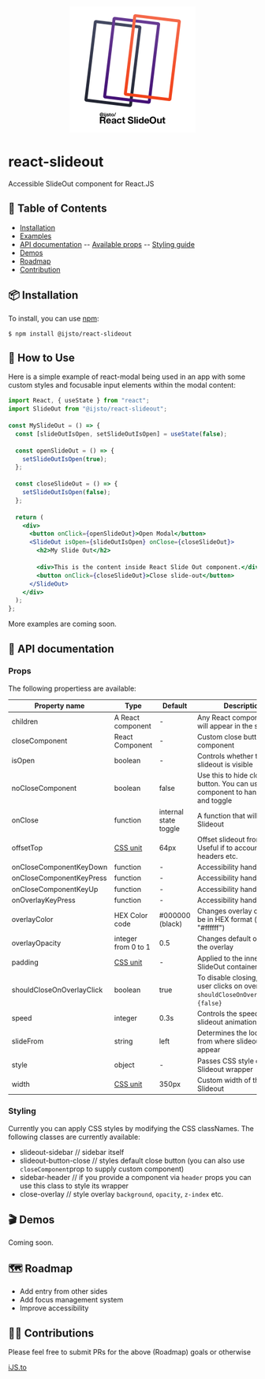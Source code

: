 <p align="center">
  <img width="256" src="https://raw.githubusercontent.com/ijsto/react-slideout/master/assets/img/react-slideout-logo-512.png">
</p>

# react-slideout

Accessible SlideOut component for React.JS

## 📖 Table of Contents

- [Installation](#-installation)
- [Examples](#-how-to-use)
- [API documentation](#-api-documentation)
  -- [Available props](#props)
  -- [Styling guide](#styling)
- [Demos](#-demos)
- [Roadmap](#%EF%B8%8F-roadmap)
- [Contribution](#%EF%B8%8F-contributions)

## 📦 Installation

To install, you can use [npm](https://npmjs.org/):

    $ npm install @ijsto/react-slideout

## 🔨 How to Use

Here is a simple example of react-modal being used in an app with some custom
styles and focusable input elements within the modal content:

```jsx
import React, { useState } from "react";
import SlideOut from "@ijsto/react-slideout";

const MySlideOut = () => {
  const [slideOutIsOpen, setSlideOutIsOpen] = useState(false);

  const openSlideOut = () => {
    setSlideOutIsOpen(true);
  };

  const closeSlideOut = () => {
    setSlideOutIsOpen(false);
  };

  return (
    <div>
      <button onClick={openSlideOut}>Open Modal</button>
      <SlideOut isOpen={slideOutIsOpen} onClose={closeSlideOut}>
        <h2>My Slide Out</h2>

        <div>This is the content inside React Slide Out component.</div>
        <button onClick={closeSlideOut}>Close slide-out</button>
      </SlideOut>
    </div>
  );
};
```

More examples are coming soon.

## 📜 API documentation

### Props

The following propertiess are available:

| Property name             | Type                                                       | Default               | Description                                                                             |
| ------------------------- | ---------------------------------------------------------- | --------------------- | --------------------------------------------------------------------------------------- |
| children                  | A React component                                          | -                     | Any React component - this will appear in the slideout                                  |
| closeComponent            | React Component                                            | -                     | Custom close button component                                                           |
| isOpen                    | boolean                                                    | -                     | Controls whether the slideout is visible                                                |
| noCloseComponent          | boolean                                                    | false                 | Use this to hide close button. You can use parent component to handle state and toggle  |
| onClose                   | function                                                   | internal state toggle | A function that will close the Slideout                                                 |
| offsetTop                 | [CSS unit](https://www.w3schools.com/cssref/css_units.asp) | 64px                  | Offset slideout from top. Useful if to account for headers etc.                         |
| onCloseComponentKeyDown   | function                                                   | -                     | Accessibility handler                                                                   |
| onCloseComponentKeyPress  | function                                                   | -                     | Accessibility handler                                                                   |
| onCloseComponentKeyUp     | function                                                   | -                     | Accessibility handler                                                                   |
| onOverlayKeyPress         | function                                                   | -                     | Accessibility handler                                                                   |
| overlayColor              | HEX Color code                                             | #000000 (black)       | Changes overlay color must be in HEX format (example: "#ffffff")                        |
| overlayOpacity            | integer from 0 to 1                                        | 0.5                   | Changes default opacity of the overlay                                                  |
| padding                   | [CSS unit](https://www.w3schools.com/cssref/css_units.asp) | -                     | Applied to the inner SlideOut container                                                 |
| shouldCloseOnOverlayClick | boolean                                                    | true                  | To disable closing, when user clicks on overlay set `shouldCloseOnOverlayClick={false}` |
| speed                     | integer                                                    | 0.3s                  | Controls the speed of the slideout animation                                            |
| slideFrom                 | string                                                     | left                  | Determines the location from where slideout will appear                                 |
| style                     | object                                                     | -                     | Passes CSS style object to Slideout wrapper                                             |
| width                     | [CSS unit](https://www.w3schools.com/cssref/css_units.asp) | 350px                 | Custom width of the the Slideout                                                        |

### Styling

Currently you can apply CSS styles by modifying the CSS classNames.
The following classes are currently available:

- slideout-sidebar // sidebar itself
- slideout-button-close // styles default close button (you can also use `closeComponent`prop to supply custom component)
- sidebar-header // if you provide a component via `header` props you can use this class to style its wrapper
- close-overlay // style overlay `background`, `opacity`, `z-index` etc.

## 🎬 Demos

Coming soon.

## 🗺️ Roadmap

- Add entry from other sides
- Add focus management system
- Improve accessibility

## 🙆‍♂️ Contributions

Please feel free to submit PRs for the above (Roadmap) goals or otherwise

[iJS.to](https://ijs.to)
